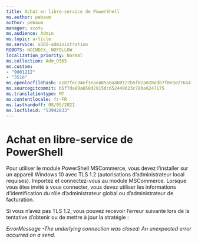 ```yaml
---
title: Achat en libre-service de PowerShell
ms.author: pebaum
author: pebaum
manager: scotv
ms.audience: Admin
ms.topic: article
ms.service: o365-administration
ROBOTS: NOINDEX, NOFOLLOW
localization_priority: Normal
ms.collection: Adm_O365
ms.custom:
- "9001212"
- "3516"
ms.openlocfilehash: a187fec34ef3eae485a8a880127b5f82a028edb7f0e9a276a41b5e33cad25ead
ms.sourcegitcommit: b5f7da89a650d2915dc652449623c78be6247175
ms.translationtype: MT
ms.contentlocale: fr-FR
ms.lasthandoff: 08/05/2021
ms.locfileid: "53942833"
---
```

# <a name="self-service-purchase-of-powershell"></a>Achat en libre-service de PowerShell

Pour utiliser le module PowerShell MSCommerce, vous devez l’installer sur un appareil Windows 10 avec TLS 1.2 (autorisations d’administrateur local requises).  Importez et connectez-vous au module MSCommerce.  Lorsque vous êtes invité à vous connecter, vous devez utiliser les informations d’identification du rôle d’administrateur global ou d’administrateur de facturation.  

Si vous n’avez pas TLS 1.2, vous pouvez recevoir l’erreur suivante lors de la tentative d’obtenir ou de mettre à jour la stratégie :

*ErrorMessage -The underlying connection was closed: An unexpected error occurred on a send*.



